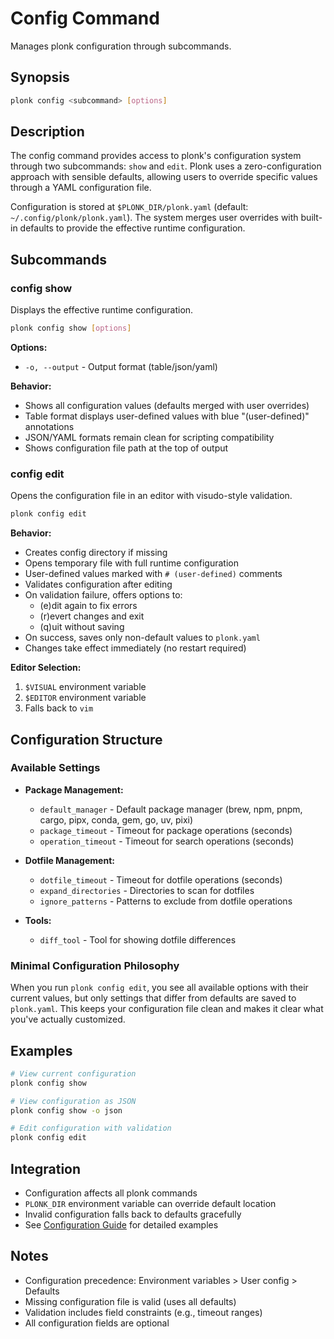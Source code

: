 # Config Command

Manages plonk configuration through subcommands.

## Synopsis

```bash
plonk config <subcommand> [options]
```

## Description

The config command provides access to plonk's configuration system through two subcommands: `show` and `edit`. Plonk uses a zero-configuration approach with sensible defaults, allowing users to override specific values through a YAML configuration file.

Configuration is stored at `$PLONK_DIR/plonk.yaml` (default: `~/.config/plonk/plonk.yaml`). The system merges user overrides with built-in defaults to provide the effective runtime configuration.

## Subcommands

### config show

Displays the effective runtime configuration.

```bash
plonk config show [options]
```

**Options:**
- `-o, --output` - Output format (table/json/yaml)

**Behavior:**
- Shows all configuration values (defaults merged with user overrides)
- Table format displays user-defined values with blue "(user-defined)" annotations
- JSON/YAML formats remain clean for scripting compatibility
- Shows configuration file path at the top of output

### config edit

Opens the configuration file in an editor with visudo-style validation.

```bash
plonk config edit
```

**Behavior:**
- Creates config directory if missing
- Opens temporary file with full runtime configuration
- User-defined values marked with `# (user-defined)` comments
- Validates configuration after editing
- On validation failure, offers options to:
  - (e)dit again to fix errors
  - (r)evert changes and exit
  - (q)uit without saving
- On success, saves only non-default values to `plonk.yaml`
- Changes take effect immediately (no restart required)

**Editor Selection:**
1. `$VISUAL` environment variable
2. `$EDITOR` environment variable
3. Falls back to `vim`

## Configuration Structure

### Available Settings

- **Package Management:**

  - `default_manager` - Default package manager (brew, npm, pnpm, cargo, pipx, conda, gem, go, uv, pixi)
  - `package_timeout` - Timeout for package operations (seconds)
  - `operation_timeout` - Timeout for search operations (seconds)

- **Dotfile Management:**
  - `dotfile_timeout` - Timeout for dotfile operations (seconds)
  - `expand_directories` - Directories to scan for dotfiles
  - `ignore_patterns` - Patterns to exclude from dotfile operations

- **Tools:**
  - `diff_tool` - Tool for showing dotfile differences

### Minimal Configuration Philosophy

When you run `plonk config edit`, you see all available options with their current values, but only settings that differ from defaults are saved to `plonk.yaml`. This keeps your configuration file clean and makes it clear what you've actually customized.

## Examples

```bash
# View current configuration
plonk config show

# View configuration as JSON
plonk config show -o json

# Edit configuration with validation
plonk config edit
```

## Integration

- Configuration affects all plonk commands
- `PLONK_DIR` environment variable can override default location
- Invalid configuration falls back to defaults gracefully
- See [Configuration Guide](../configuration.md) for detailed examples

## Notes

- Configuration precedence: Environment variables > User config > Defaults
- Missing configuration file is valid (uses all defaults)
- Validation includes field constraints (e.g., timeout ranges)
- All configuration fields are optional
